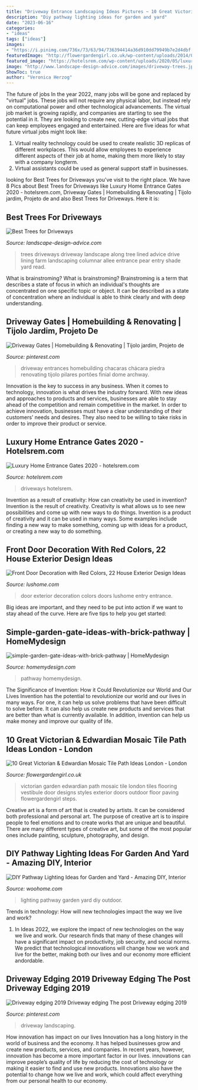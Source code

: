 ```yaml
---
title: "Driveway Entrance Landscaping Ideas Pictures ~ 10 Great Victorian &amp; Edwardian Mosaic Tile Path Ideas London"
description: "Diy pathway lighting ideas for garden and yard"
date: "2023-06-16"
categories:
- "ideas"
tags: ["ideas"]
images:
- "https://i.pinimg.com/736x/73/63/94/736394414a36d910dd79949b7e2d4dbf.jpg"
featuredImage: "http://flowergardengirl.co.uk/wp-content/uploads/2014/02/victorian-and-edwardian-mosaic-garden-path-designs-and-styles-london-7.jpg"
featured_image: "https://hotelsrem.com/wp-content/uploads/2020/05/luxury-home-entrance-gates-unique-driveways-amp-entries-your-luxury-home-of-luxury-home-entrance-gates.jpg"
image: "http://www.landscape-design-advice.com/images/driveway-trees.jpg"
ShowToc: true
author: "Veronica Herzog"
---
```



The future of jobs
In the year 2022, many jobs will be gone and replaced by "virtual" jobs. These jobs will not require any physical labor, but instead rely on computational power and other technological advancements. The virtual job market is growing rapidly, and companies are starting to see the potential in it. They are looking to create new, cutting-edge virtual jobs that can keep employees engaged and entertained. Here are five ideas for what future virtual jobs might look like: 
1. Virtual reality technology could be used to create realistic 3D replicas of different workplaces. This would allow employees to experience different aspects of their job at home, making them more likely to stay with a company longterm. 
2. Virtual assistants could be used as general support staff in businesses.

	

		
looking for Best Trees for Driveways you've visit to the right place. We have 8 Pics about Best Trees for Driveways like Luxury Home Entrance Gates 2020 - hotelsrem.com, Driveway Gates | Homebuilding &amp; Renovating | Tijolo jardim, Projeto de and also Best Trees for Driveways. Here it is:
		
    
## Best Trees For Driveways

<img loading=lazy src="http://www.landscape-design-advice.com/images/driveway-trees.jpg" onerror="this.onerror=null;this.src='https://tse3.mm.bing.net/th?id=OIP.dJKLciJS23dO76UspO4HfQHaE_&amp;pid=15.1';" alt="Best Trees for Driveways">

_Source: landscape-design-advice.com_

>trees driveways driveway landscape along tree lined advice drive lining farm landscaping columnar allee entrance pear entry shade yard read. 

	

What is brainstroming?
What is brainstroming? Brainstroming is a term that describes a state of focus in which an individual's thoughts are concentrated on one specific topic or object. It can be described as a state of concentration where an individual is able to think clearly and with deep understanding.

    
## Driveway Gates | Homebuilding &amp; Renovating | Tijolo Jardim, Projeto De

<img loading=lazy src="https://i.pinimg.com/736x/73/63/94/736394414a36d910dd79949b7e2d4dbf.jpg" onerror="this.onerror=null;this.src='https://tse3.mm.bing.net/th?id=OIP.g3ec8NbkuQjteJaFAtyfOwHaEi&amp;pid=15.1';" alt="Driveway Gates | Homebuilding &amp; Renovating | Tijolo jardim, Projeto de">

_Source: pinterest.com_

>driveway entrances homebuilding chacaras chácara piedra renovating tijolo pilares portões finial dome archway. 

	

Innovation is the key to success in any business. When it comes to technology, innovation is what drives the industry forward. With new ideas and approaches to products and services, businesses are able to stay ahead of the competition and remain competitive in the market. In order to achieve innovation, businesses must have a clear understanding of their customers’ needs and desires. They also need to be willing to take risks in order to improve their product or service.

    
## Luxury Home Entrance Gates 2020 - Hotelsrem.com

<img loading=lazy src="https://hotelsrem.com/wp-content/uploads/2020/05/luxury-home-entrance-gates-unique-driveways-amp-entries-your-luxury-home-of-luxury-home-entrance-gates.jpg" onerror="this.onerror=null;this.src='https://tse3.mm.bing.net/th?id=OIP.qRy3nNLVq6WW21V_kS4wcwHaLJ&amp;pid=15.1';" alt="Luxury Home Entrance Gates 2020 - hotelsrem.com">

_Source: hotelsrem.com_

>driveways hotelsrem. 

	

Invention as a result of creativity: How can creativity be used in invention?
Invention is the result of creativity. Creativity is what allows us to see new possibilities and come up with new ways to do things. Invention is a product of creativity and it can be used in many ways. Some examples include finding a new way to make something, coming up with ideas for a product, or creating a new way to do something.

    
## Front Door Decoration With Red Colors, 22 House Exterior Design Ideas

<img loading=lazy src="https://www.lushome.com/wp-content/uploads/2014/05/exterior-doors-door-decoration-red-color-18.jpg" onerror="this.onerror=null;this.src='https://tse2.mm.bing.net/th?id=OIP.jM5T5VeLdIjaAPORHS0-9wHaIj&amp;pid=15.1';" alt="Front Door Decoration with Red Colors, 22 House Exterior Design Ideas">

_Source: lushome.com_

>door exterior decoration colors doors lushome entry entrance. 

	

Big ideas are important, and they need to be put into action if we want to stay ahead of the curve. Here are five tips to help you get started: 

    
## Simple-garden-gate-ideas-with-brick-pathway | HomeMydesign

<img loading=lazy src="https://homemydesign.com/wp-content/uploads/2020/08/simple-garden-gate-ideas-with-brick-pathway.jpg" onerror="this.onerror=null;this.src='https://tse3.mm.bing.net/th?id=OIP.Fs-Zsmc8lESE7-0pAT301AHaKD&amp;pid=15.1';" alt="simple-garden-gate-ideas-with-brick-pathway | HomeMydesign">

_Source: homemydesign.com_

>pathway homemydesign. 

	

The Significance of Invention: How it Could Revolutionize our World and Our Lives
Invention has the potential to revolutionize our world and our lives in many ways. For one, it can help us solve problems that have been difficult to solve before. It can also help us create new products and services that are better than what is currently available. In addition, invention can help us make money and improve our quality of life.

    
## 10 Great Victorian &amp; Edwardian Mosaic Tile Path Ideas London - London

<img loading=lazy src="http://flowergardengirl.co.uk/wp-content/uploads/2014/02/victorian-and-edwardian-mosaic-garden-path-designs-and-styles-london-7.jpg" onerror="this.onerror=null;this.src='https://tse1.mm.bing.net/th?id=OIP.rRNc-fJYzVLN92hk9rRfCgHaJ4&amp;pid=15.1';" alt="10 Great Victorian &amp; Edwardian Mosaic Tile Path Ideas London - London">

_Source: flowergardengirl.co.uk_

>victorian garden edwardian path mosaic tile london tiles flooring vestibule door designs styles exterior doors outdoor floor paving flowergardengirl steps. 

	

Creative art is a form of art that is created by artists. It can be considered both professional and personal art. The purpose of creative art is to inspire people to feel emotions and to create works that are unique and beautiful. There are many different types of creative art, but some of the most popular ones include painting, sculpture, photography, and design.

    
## DIY Pathway Lighting Ideas For Garden And Yard - Amazing DIY, Interior

<img loading=lazy src="http://www.woohome.com/wp-content/uploads/2017/06/lighting-ideas-for-pathway-14.jpg" onerror="this.onerror=null;this.src='https://tse2.mm.bing.net/th?id=OIP.r7a3ifWfcvWCXl_lqE-VMwHaL1&amp;pid=15.1';" alt="DIY Pathway Lighting Ideas for Garden and Yard - Amazing DIY, Interior">

_Source: woohome.com_

>lighting pathway garden yard diy outdoor. 

	

Trends in technology: How will new technologies impact the way we live and work?
1. In Ideas 2022, we explore the impact of new technologies on the way we live and work. Our research finds that many of these changes will have a significant impact on productivity, job security, and social norms. We predict that technological innovations will change how we work and live for the better, making both our lives and our economy more efficient andordable.

    
## Driveway Edging 2019 Driveway Edging The Post Driveway Edging 2019

<img loading=lazy src="https://i.pinimg.com/736x/8f/3d/d4/8f3dd44a6877dd7487d6446b3f119ccf.jpg" onerror="this.onerror=null;this.src='https://tse1.mm.bing.net/th?id=OIP.OrgUtrJQIej6aeN3pvQa2gHaJ4&amp;pid=15.1';" alt="Driveway edging 2019 Driveway edging The post Driveway edging 2019">

_Source: pinterest.com_

>driveway landscaping. 

	

How innovation has impact on our lives
Innovation has a long history in the world of business and the economy. It has helped businesses grow and create new products, services, and companies. In recent years, however, innovation has become a more important factor in our lives. innovations can improve people’s quality of life by reducing the cost of technology or making it easier to find and use new products. Innovations also have the potential to change how we live and work, which could affect everything from our personal health to our economy.


